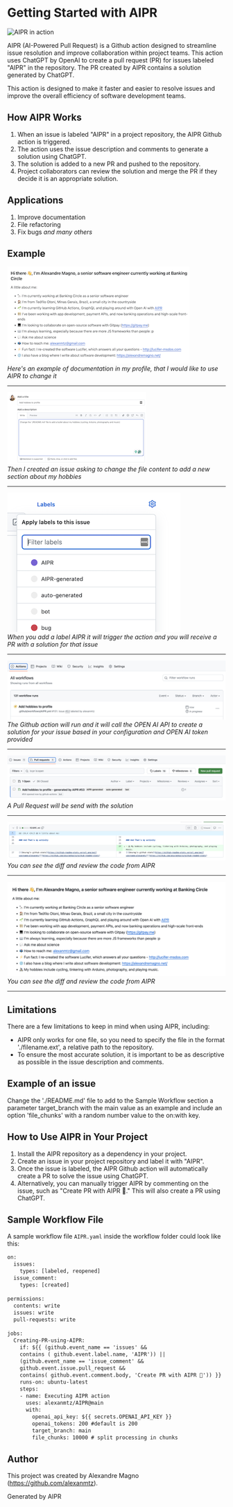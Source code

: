 # Getting Started with AIPR

![AIPR in action](AIPR-demo-refactor-code.gif)

AIPR (AI-Powered Pull Request) is a Github action designed to streamline issue resolution and improve collaboration within project teams. This action uses ChatGPT by OpenAI to create a pull request (PR) for issues labeled "AIPR" in the repository. The PR created by AIPR contains a solution generated by ChatGPT. 

This action is designed to make it faster and easier to resolve issues and improve the overall efficiency of software development teams.

## How AIPR Works

1. When an issue is labeled "AIPR" in a project repository, the AIPR Github action is triggered.
2. The action uses the issue description and comments to generate a solution using ChatGPT.
3. The solution is added to a new PR and pushed to the repository.
4. Project collaborators can review the solution and merge the PR if they decide it is an appropriate solution.

## Applications

1. Improve documentation
2. File refactoring
3. Fix bugs
_and many others_

## Example

![A screenshot of a README.md file from the profile repository of Alexandre Magno](AIPR-screenshot10.png)  
*Here's an example of documentation in my profile, that I would like to use AIPR to change it*
___
![A screenshot of a new issue page with an issue to add a new section with my hobbies in the documentation](AIPR-screenshot9.png)  
*Then I created an issue asking to change the file content to add a new section about my hobbies*
___
![Showing how to label to create a new PR from that issue](AIPR-screenshot8.png)  
*When you add a label AIPR it will trigger the action and you will receive a PR with a solution for that issue*
___
![Workflow from AIPR triggered](AIPR-screenshot6.png)  
*The Github action will run and it will call the OPEN AI API to create a solution for your issue based in your configuration and OPEN AI token provided*
___
![Pull request with AIPR created](AIPR-screenshot4.png)    
*A Pull Request will be send with the solution*
___
![Pull request with AIPR created](AIPR-screenshot2.png) 
*You can see the diff and review the code from AIPR*
___
![Pull request with AIPR created](AIPR-screenshot1.png)  
*You can see the diff and review the code from AIPR*
___

## Limitations

There are a few limitations to keep in mind when using AIPR, including:

- AIPR only works for one file, so you need to specify the file in the format './filename.ext', a relative path to the repository.
- To ensure the most accurate solution, it is important to be as descriptive as possible in the issue description and comments.

## Example of an issue
Change the './README.md' file to add to the Sample Workflow section a parameter target_branch with the main value as an example and include an option 'file_chunks' with a random number value to the on:with key.

## How to Use AIPR in Your Project

1. Install the AIPR repository as a dependency in your project.
2. Create an issue in your project repository and label it with "AIPR".
3. Once the issue is labeled, the AIPR Github action will automatically create a PR to solve the issue using ChatGPT.
4. Alternatively, you can manually trigger AIPR by commenting on the issue, such as "Create PR with AIPR 🚀." This will also create a PR using ChatGPT.

## Sample Workflow File

A sample workflow file `AIPR.yaml` inside the workflow folder could look like this:

```
on:
  issues:
    types: [labeled, reopened]
  issue_comment:
    types: [created]

permissions:
  contents: write
  issues: write
  pull-requests: write

jobs:
  Creating-PR-using-AIPR:
    if: ${{ (github.event_name == 'issues' && 
    contains ( github.event.label.name, 'AIPR')) || 
    (github.event_name == 'issue_comment' && 
    github.event.issue.pull_request &&
    contains( github.event.comment.body, 'Create PR with AIPR 🚀')) }}
    runs-on: ubuntu-latest
    steps:
    - name: Executing AIPR action
      uses: alexanmtz/AIPR@main
      with:
        openai_api_key: ${{ secrets.OPENAI_API_KEY }}
        openai_tokens: 200 #default is 200
        target_branch: main
        file_chunks: 10000 # split processing in chunks
```

## Author
This project was created by Alexandre Magno (https://github.com/alexanmtz).

Generated by AIPR
